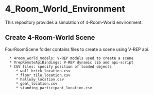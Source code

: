 # 4_Room_World_Environment
This repository provides a simulation of 4-Room-World environment.

## Create 4-Room-World Scene
   FourRoomScene folder contains files to create a scene using V-REP api.
   
      * 4room_world_models: V-REP models used to create a scene
      * VrepRemoteApiBindings: V-REP dynamic lib and api-script
      * CSV files: specify position of loaded objects
         * wall_brick_location.csv
         * floor_tile_location.csv
         * hallway_location.csv
         * goal_location.csv
         * standing_participant_location.csv
         
